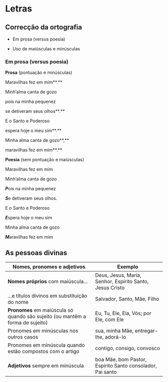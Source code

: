 # Letras

## Correcção da ortografia

- Em prosa (versus poesia)

- Uso de maiúsculas e minúsculas

### Em prosa (versus poesia)

**Prosa** (pontuação e minúsculas)

Maravilhas fez em mim**.**

Minh’alma canta de gozo

pois na minha pequenez

se detiveram seus olhos**.**

E o Santo e Poderoso

espera hoje o meu sim**.**

Minha alma canta de gozo**,**

maravilhas fez em mim**.**

**Poesia** (sem pontuação e maiúsculas)

Maravilhas fez em mim

Minh’alma canta de gozo

***P***ois na minha pequenez

***S***e detiveram seus olhos.

E o Santo e Poderoso

***E***spera hoje o meu sim

Minha alma canta de gozo

***M***aravilhas fez em mim

## As pessoas divinas

| Nomes, pronomes e  adjetivos | Exemplo |
| ----------------------------------- | -------------------------------------------------------- |
| **Nomes próprios** com maiúscula... | Deus, Jesus, Maria, Senhor, Espírito Santo, Jesus Cristo |
|...e títulos divinos em substituição do nome  | Salvador, Santo, Mãe, Filho  |
| **Pronomes** em maiúscula só quando são sujeito (ou mantêm a forma de sujeito) | Eu, Tu, Ele, Ela, Vós; por Ele, com Ele |
| Pronomes em minúsculas nos outros casos | sua, minha Mãe, entregar-lhe, adorá-lo |
| Pronomes em minúscula quando estão compostos com o artigo | contigo, consigo, convosco |
| **Adjetivos** sempre em minúscula | boa Mãe, bom Pastor, Espírito Santo consolador, Pai santo |


